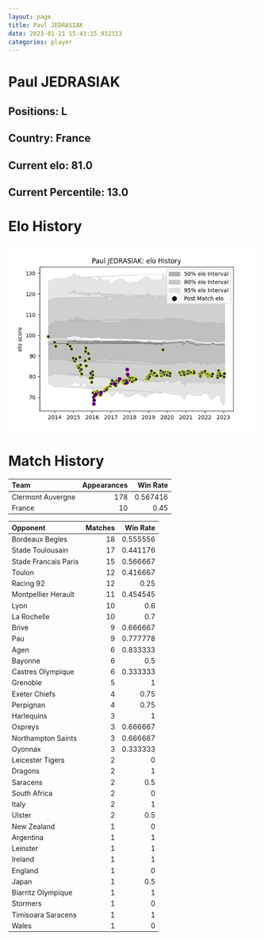 ```yaml
---  
layout: page  
title: Paul JEDRASIAK  
date: 2023-01-21 15:43:15.932313  
categories: player  
---
```

# Paul JEDRASIAK

## Positions: L

## Country: France

## Current elo: 81.0

## Current Percentile: 13.0

# Elo History


![elo history](history_PaulJEDRASIAK.png)
# Match History


| Team              |   Appearances |   Win Rate |
|:------------------|--------------:|-----------:|
| Clermont Auvergne |           178 |   0.567416 |
| France            |            10 |   0.45     |

| Opponent             |   Matches |   Win Rate |
|:---------------------|----------:|-----------:|
| Bordeaux Begles      |        18 |   0.555556 |
| Stade Toulousain     |        17 |   0.441176 |
| Stade Francais Paris |        15 |   0.566667 |
| Toulon               |        12 |   0.416667 |
| Racing 92            |        12 |   0.25     |
| Montpellier Herault  |        11 |   0.454545 |
| Lyon                 |        10 |   0.6      |
| La Rochelle          |        10 |   0.7      |
| Brive                |         9 |   0.666667 |
| Pau                  |         9 |   0.777778 |
| Agen                 |         6 |   0.833333 |
| Bayonne              |         6 |   0.5      |
| Castres Olympique    |         6 |   0.333333 |
| Grenoble             |         5 |   1        |
| Exeter Chiefs        |         4 |   0.75     |
| Perpignan            |         4 |   0.75     |
| Harlequins           |         3 |   1        |
| Ospreys              |         3 |   0.666667 |
| Northampton Saints   |         3 |   0.666667 |
| Oyonnax              |         3 |   0.333333 |
| Leicester Tigers     |         2 |   0        |
| Dragons              |         2 |   1        |
| Saracens             |         2 |   0.5      |
| South Africa         |         2 |   0        |
| Italy                |         2 |   1        |
| Ulster               |         2 |   0.5      |
| New Zealand          |         1 |   0        |
| Argentina            |         1 |   1        |
| Leinster             |         1 |   1        |
| Ireland              |         1 |   1        |
| England              |         1 |   0        |
| Japan                |         1 |   0.5      |
| Biarritz Olympique   |         1 |   1        |
| Stormers             |         1 |   0        |
| Timisoara Saracens   |         1 |   1        |
| Wales                |         1 |   0        |